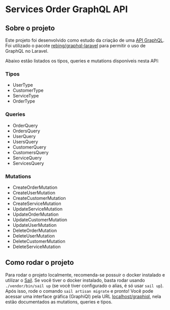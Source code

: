 # Services Order GraphQL API

## Sobre o projeto

Este projeto foi desenvolvido como estudo da criação de uma [API GraphQL](https://graphql.org/). Foi utilizado o pacote [rebing/graphql-laravel](https://github.com/rebing/graphql-laravel) para permitir o uso de GraphQL no Laravel.

Abaixo estão listados os tipos, queries e mutations disponíveis nesta API:

### Tipos
- UserType
- CustomerType
- ServiceType
- OrderType 

### Queries
- OrderQuery
- OrdersQuery
- UserQuery
- UsersQuery
- CustomerQuery
- CustomersQuery
- ServiceQuery
- ServicesQuery

### Mutations
- CreateOrderMutation 
- CreateUserMutation
- CreateCustomerMutation
- CreateServiceMutation
- UpdateServiceMutation
- UpdateOrderMutation
- UpdateCustomerMutation
- UpdateUserMutation
- DeleteOrderMutation
- DeleteUserMutation
- DeleteCustomerMutation
- DeleteServiceMutation

## Como rodar o projeto

Para rodar o projeto localmente, recomenda-se possuir o docker instalado e utilizar o [Sail](https://laravel.com/docs/11.x/sail). Se você tiver o docker instalado, basta rodar usando `./vendor/bin/sail up` (se você tiver configurado o alias, é só usar `sail up`). Após isso, rode o comando `sail artisan migrate` e pronto! Você pode acessar uma interface gráfica (GraphiQl) pela URL [localhost/graphiql](http://localhost/graphiql), nela estão documentados as mutations, queries e tipos.